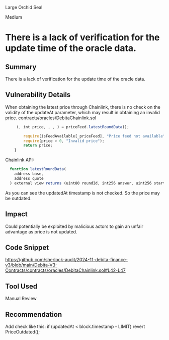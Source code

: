 Large Orchid Seal

Medium

# There is a lack of verification for the update time of the oracle data.

## Summary
There is a lack of verification for the update time of the oracle data.
## Vulnerability Details
When obtaining the latest price through Chainlink, there is no check on the validity of the updateAt parameter, which may result in obtaining an invalid price.
contracts/oracles/DebitaChainlink.sol
```javascript
     (, int price, , , ) = priceFeed.latestRoundData();

        require(isFeedAvailable[_priceFeed], "Price feed not available");
        require(price > 0, "Invalid price");
        return price;
    }
```
Chainlink API:
```javascript
  function latestRoundData(
    address base,
    address quote
  ) external view returns (uint80 roundId, int256 answer, uint256 startedAt, uint256 updatedAt, uint80 answeredInRound);
```
As you can see the updatedAt timestamp is not checked. So the price may be outdated.
## Impact
Could potentially be exploited by malicious actors to gain an unfair advantage as price is not updated.
## Code Snippet
https://github.com/sherlock-audit/2024-11-debita-finance-v3/blob/main/Debita-V3-Contracts/contracts/oracles/DebitaChainlink.sol#L42-L47
## Tool Used
Manual Review
## Recommendation
Add check like this: if (updatedAt < block.timestamp - LIMIT) revert PriceOutdated();